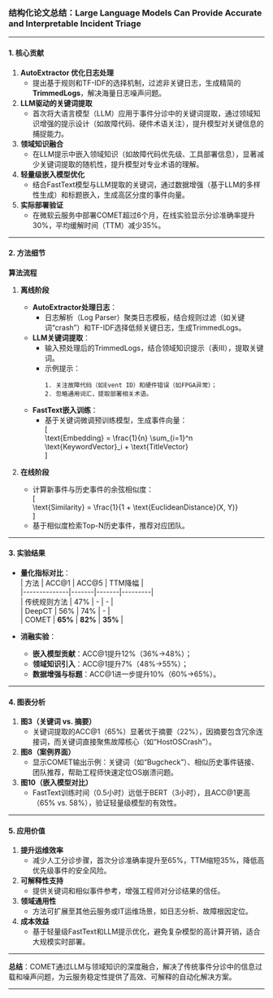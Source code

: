 ### 结构化论文总结：**Large Language Models Can Provide Accurate and Interpretable Incident Triage**

---

#### 1. **核心贡献**
1. **AutoExtractor 优化日志处理**  
   - 提出基于规则和TF-IDF的选择机制，过滤非关键日志，生成精简的**TrimmedLogs**，解决海量日志噪声问题。
2. **LLM驱动的关键词提取**  
   - 首次将大语言模型（LLM）应用于事件分诊中的关键词提取，通过领域知识增强的提示设计（如故障代码、硬件术语关注），提升模型对关键信息的捕捉能力。
3. **领域知识融合**  
   - 在LLM提示中嵌入领域知识（如故障代码优先级、工具部署信息），显著减少关键词提取的随机性，提升模型对专业术语的理解。
4. **轻量级嵌入模型优化**  
   - 结合FastText模型与LLM提取的关键词，通过数据增强（基于LLM的多样性生成）和标题嵌入，生成高区分度的事件向量。
5. **实际部署验证**  
   - 在微软云服务中部署COMET超过6个月，在线实验显示分诊准确率提升30%，平均缓解时间（TTM）减少35%。

---

#### 2. **方法细节**
**算法流程**  
1. **离线阶段**  
   - **AutoExtractor处理日志**：  
     - 日志解析（Log Parser）聚类日志模板，结合规则过滤（如关键词“crash”）和TF-IDF选择低频关键日志，生成TrimmedLogs。  
   - **LLM关键词提取**：  
     - 输入预处理后的TrimmedLogs，结合领域知识提示（表III），提取关键词。  
     - 示例提示：  
       ```  
       1. 关注故障代码（如Event ID）和硬件错误（如FPGA异常）；  
       2. 忽略通用词汇，提取部署相关术语。  
       ```  
   - **FastText嵌入训练**：  
     - 基于关键词微调预训练模型，生成事件向量：  
       \[  
       \text{Embedding} = \frac{1}{n} \sum_{i=1}^n \text{KeywordVector}_i + \text{TitleVector}  
       \]  

2. **在线阶段**  
   - 计算新事件与历史事件的余弦相似度：  
     \[  
     \text{Similarity} = \frac{1}{1 + \text{EuclideanDistance}(X, Y)}  
     \]  
   - 基于相似度检索Top-N历史事件，推荐对应团队。

---

#### 3. **实验结果**
- **量化指标对比**：  
  | 方法         | ACC@1 | ACC@5 | TTM降幅 |  
  |--------------|-------|-------|---------|  
  | 传统规则方法 | 47%   | -     | -       |  
  | DeepCT       | 56%   | 74%   | -       |  
  | COMET        | **65%** | **82%** | **35%** |  

- **消融实验**：  
  - **嵌入模型贡献**：ACC@1提升12%（36%→48%）；  
  - **领域知识引入**：ACC@1提升7%（48%→55%）；  
  - **数据增强与标题**：ACC@1进一步提升10%（60%→65%）。

---

#### 4. **图表分析**
1. **图3（关键词 vs. 摘要）**  
   - 关键词提取的ACC@1（65%）显著优于摘要（22%），因摘要包含冗余连接词，而关键词直接聚焦故障核心（如“HostOSCrash”）。  
2. **图8（案例界面）**  
   - 显示COMET输出示例：关键词（如“Bugcheck”）、相似历史事件链接、团队推荐，帮助工程师快速定位OS崩溃问题。  
3. **图10（嵌入模型对比）**  
   - FastText训练时间（0.5小时）远低于BERT（3小时），且ACC@1更高（65% vs. 58%），验证轻量级模型的有效性。

---

#### 5. **应用价值**
1. **提升运维效率**  
   - 减少人工分诊步骤，首次分诊准确率提升至65%，TTM缩短35%，降低高优先级事件的安全风险。  
2. **可解释性支持**  
   - 提供关键词和相似事件参考，增强工程师对分诊结果的信任。  
3. **领域通用性**  
   - 方法可扩展至其他云服务或IT运维场景，如日志分析、故障根因定位。  
4. **成本效益**  
   - 基于轻量级FastText和LLM提示优化，避免复杂模型的高计算开销，适合大规模实时部署。

--- 

**总结**：COMET通过LLM与领域知识的深度融合，解决了传统事件分诊中的信息过载和噪声问题，为云服务稳定性提供了高效、可解释的自动化解决方案。

---
